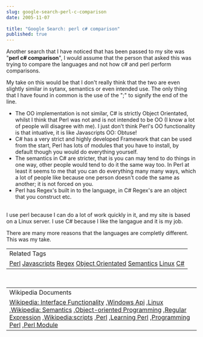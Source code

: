 ```yaml
---
slug: google-search-perl-c-comparison
date: 2005-11-07
 
title: "Google Search: perl c# comparison"
published: true
---
```

Another search that I have noticed that has been passed to my site was "<strong>perl c# comparison</strong>", I would assume that the person that asked this was trying to compare the languages and not how c# and perl perform comparisons.<p />My take on this would be that I don't really think that the two are even slightly similar in sytanx, semantics or even intended use.  The only thing that I have found in common is the use of the ";" to signify the end of the line.<p /><ul>
<li>The OO implementation is not similar, C# is strictly Object Orientated, whilst I think that Perl was not and is not intended to be OO (I know a lot of people will disagree with me).  I just don't think Perl's OO functionality is that intuative, it is like Javascripts OO: Obtuse!  </li>
<li>C# has a very strict and highly developed Framework that can be used from the start, Perl has lots of modules that you have to install, by default though you would do everything yourself.</li>
<li>The semantics in C# are stricter, that is you can may tend to do things in one way, other people would tend to do it the same way too.  In Perl at least it seems to me that you can do everything many many ways, which a lot of people like because one person doesn't code the same as another; it is not forced on you.</li>
<li>Perl has Regex's built in to the language, in C# Regex's are an object that you construct etc.</li>
</ul><br />I use perl because I can do a lot of work quickly in it, and my site is based on a Linux server.  I use C# because I like the langague and it is my job.<p />There are many more reasons that the languages are completly different.  This was my take.<p /><table class="TechnoratiHead TagHeader">
<tr><td>Related Tags</td></tr>
<tr class="Technorati"><td>
<a href="https://paul.kinlan.me/tags/Perl" class="Tag" rel="tag">Perl</a> <a href="https://paul.kinlan.me/tags/Javascripts" class="Tag" rel="tag">Javascripts</a> <a href="https://paul.kinlan.me/tags/Regex" class="Tag" rel="tag">Regex</a> <a href="https://paul.kinlan.me/tags/Object%20Orientated" class="Tag" rel="tag">Object Orientated</a> <a href="https://paul.kinlan.me/tags/Semantics" class="Tag" rel="tag">Semantics</a> <a href="https://paul.kinlan.me/tags/Linux" class="Tag" rel="tag">Linux</a> <a href="https://paul.kinlan.me/tags/C#" class="Tag" rel="tag">C#</a>
</td></tr>
</table><br /><table class="TechnoratiHead TagHeader">
<tr><td>Wikipedia Documents</td></tr>
<tr class="Technorati"><td>
<a href="http://en.wikipedia.org/wiki/Interface_functionality">Wikipedia: Interface Functionality</a> ,<a href="http://en.wikipedia.org/wiki/Win32">Windows Api</a> ,<a href="http://en.wikipedia.org/wiki/Linux">Linux</a> ,<a href="http://en.wikipedia.org/wiki/Semantics">Wikipedia: Semantics</a> ,<a href="http://en.wikipedia.org/wiki/Object_orientated_programming">Object-oriented Programming</a> ,<a href="http://en.wikipedia.org/wiki/Regular_expression">Regular Expression</a> ,<a href="http://en.wikipedia.org/wiki/Wikipedia:Scripts">Wikipedia:scripts</a> ,<a href="http://en.wikipedia.org/wiki/Perl">Perl</a> ,<a href="http://en.wikipedia.org/wiki/Learning_Perl">Learning Perl</a> ,<a href="http://en.wikipedia.org/wiki/Programming_Perl">Programming Perl</a> ,<a href="http://en.wikipedia.org/wiki/Perl_module">Perl Module</a>
</td></tr>
</table><div class="blogger-post-footer"><img class="posterous_download_image" src="https://blogger.googleusercontent.com/tracker/8109338-113136777358390225?l=www.kinlan.co.uk%2Findex.html" height="1" alt="" width="1" /></div>

